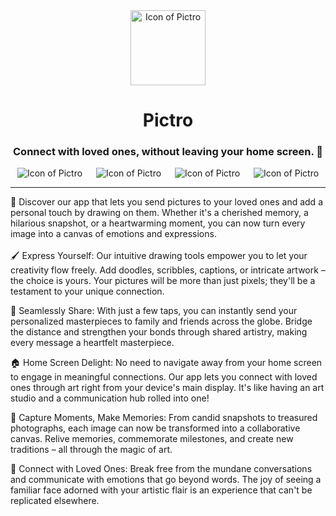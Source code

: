 <div align="center">
  <img src="https://i.imgur.com/d0E89DV.png" alt="Icon of Pictro" title="Pictro" width="120" height="120"/> 
</div>

<div align="center">
  <summary><h1 style="text-align: center;" align="center">Pictro</h1></summary>
</p>

<h3 style="text-align: center;" align="center">Connect with loved ones, without leaving your home screen. 🌈</h2>

<div style="display: flex" align="center">
<img src="https://img.shields.io/badge/license-GPLv3-blue.svg" alt="Icon of Pictro" title="Pictro" style="display: block; margin-left: auto; margin-right: auto;"/> 
<img src="https://img.shields.io/badge/made_with-Flutter-blue" alt="Icon of Pictro" title="Pictro" style="display: block; margin-left: auto; margin-right: auto;"/>
<img src="https://img.shields.io/github/issues-raw/MakufonSkifto/pictro" alt="Icon of Pictro" title="Pictro" style="display: block; margin-left: auto; margin-right: auto;"/>
<img src="https://img.shields.io/badge/version-1.0.0-orange" alt="Icon of Pictro" title="Pictro" style="display: block; margin-left: auto; margin-right: auto;"/>
</div>

---

<div align="left">
🎉 Discover our app that lets you send pictures to your loved ones and add a personal touch by drawing on them. Whether it's a cherished memory, a hilarious snapshot, or a heartwarming moment, you can now turn every image into a canvas of emotions and expressions. <br><br>🖌️ Express Yourself: Our intuitive drawing tools empower you to let your creativity flow freely. Add doodles, scribbles, captions, or intricate artwork – the choice is yours. Your pictures will be more than just pixels; they'll be a testament to your unique connection.

💌 Seamlessly Share: With just a few taps, you can instantly send your personalized masterpieces to family and friends across the globe. Bridge the distance and strengthen your bonds through shared artistry, making every message a heartfelt masterpiece.

🏠 Home Screen Delight: No need to navigate away from your home screen to engage in meaningful connections. Our app lets you connect with loved ones through art right from your device's main display. It's like having an art studio and a communication hub rolled into one!

📸 Capture Moments, Make Memories: From candid snapshots to treasured photographs, each image can now be transformed into a collaborative canvas. Relive memories, commemorate milestones, and create new traditions – all through the magic of art.

💬 Connect with Loved Ones: Break free from the mundane conversations and communicate with emotions that go beyond words. The joy of seeing a familiar face adorned with your artistic flair is an experience that can't be replicated elsewhere.
</div>
